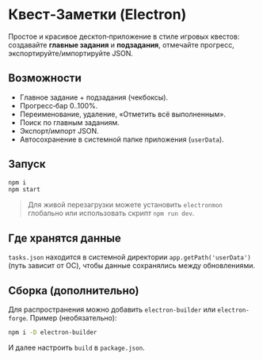 # Квест‑Заметки (Electron)

Простое и красивое десктоп‑приложение в стиле игровых квестов: создавайте **главные задания** и **подзадания**, отмечайте прогресс, экспортируйте/импортируйте JSON.

## Возможности
- Главное задание + подзадания (чекбоксы).
- Прогресс‑бар 0..100%.
- Переименование, удаление, «Отметить всё выполненным».
- Поиск по главным заданиям.
- Экспорт/импорт JSON.
- Автосохранение в системной папке приложения (`userData`).

## Запуск
```bash
npm i
npm start
```

> Для живой перезагрузки можете установить `electronmon` глобально или использовать скрипт `npm run dev`.

## Где хранятся данные
`tasks.json` находится в системной директории `app.getPath('userData')` (путь зависит от ОС), чтобы данные сохранялись между обновлениями.

## Сборка (дополнительно)
Для распространения можно добавить `electron-builder` или `electron-forge`. Пример (необязательно):
```bash
npm i -D electron-builder
```
И далее настроить `build` в `package.json`.
